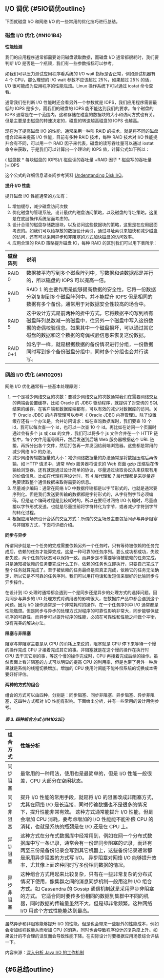## I/O 调优 {#5IO调优outline}

下面就磁盘 I/O 和网络 I/O 的一些常用的优化技巧进行总结。

### 磁盘 I/O 优化 {#N101B4}

**性能检测**

我们的应用程序通常都需要访问磁盘读取数据，而磁盘 I/O 通常都很耗时，我们要判断 I/O 是否是一个瓶颈，我们有一些参数指标可以参考。

如我们可以压力测试应用程序看系统的 I/O wait 指标是否正常，例如测试机器有 4 个 CPU，那么理想的 I/O wait 参数不应该超过 25%，如果超过 25% 的话，I/O 很可能成为应用程序的性能瓶颈。Linux 操作系统下可以通过 iostat 命令查看。

通常我们在判断 I/O 性能时还会看另外一个参数就是 IOPS，我们应用程序需要最低的 IOPS 是多少，而我们的磁盘的 IOPS 能不能达到我们的要求。每个磁盘的 IOPS 通常是在一个范围内，这和存储在磁盘的数据块的大小和访问方式也有关。但是主要是由磁盘的转速决定的，磁盘的转速越高磁盘的 IOPS 也越高。

现在为了提高磁盘 I/O 的性能，通常采用一种叫 RAID 的技术，就是将不同的磁盘组合起来来提高 I/O 性能，目前有多种 RAID 技术，每种 RAID 技术对 I/O 性能提升会有不同，可以用一个 RAID 因子来代表，磁盘的读写吞吐量可以通过 iostat 命令来获取，于是我们可以计算出一个理论的 IOPS 值，计算公式如下所以：

\( 磁盘数 \* 每块磁盘的 IOPS\)/\( 磁盘读的吞吐量 +RAID 因子 \* 磁盘写的吞吐量 \)=IOPS

这个公式的详细信息请查阅参考资料 [Understanding Disk I/O](http://blog.scoutapp.com/articles/2011/02/10/understanding-disk-i-o-when-should-you-be-worried)。

**提升 I/O 性能**

提升磁盘 I/O 性能通常的方法有：

1. 增加缓存，减少磁盘访问次数
2. 优化磁盘的管理系统，设计最优的磁盘访问策略，以及磁盘的寻址策略，这里是在底层操作系统层面考虑的。
3. 设计合理的磁盘存储数据块，以及访问这些数据块的策略，这里是在应用层面考虑的。如我们可以给存放的数据设计索引，通过寻址索引来加快和减少磁盘的访问，还有可以采用异步和非阻塞的方式加快磁盘的访问效率。
4. 应用合理的 RAID 策略提升磁盘 IO，每种 RAID 的区别我们可以用下表所示：

| **磁盘阵列** | **说明** |
| :--- | :--- |
| RAID 0 | 数据被平均写到多个磁盘阵列中，写数据和读数据都是并行的，所以磁盘的 IOPS 可以提高一倍。 |
| RAID 1 | RAID 1 的主要作用是能够提高数据的安全性，它将一份数据分别复制到多个磁盘阵列中。并不能提升 IOPS 但是相同的数据有多个备份。通常用于对数据安全性较高的场合中。 |
| RAID 5 | 这中设计方式是前两种的折中方式，它将数据平均写到所有磁盘阵列总数减一的磁盘中，往另外一个磁盘中写入这份数据的奇偶校验信息。如果其中一个磁盘损坏，可以通过其它磁盘的数据和这个数据的奇偶校验信息来恢复这份数据。 |
| RAID 0+1 | 如名字一样，就是根据数据的备份情况进行分组，一份数据同时写到多个备份磁盘分组中，同时多个分组也会并行读写。 |

### 网络 I/O 优化 {#N10205}

网络 I/O 优化通常有一些基本处理原则：

1. 一个是减少网络交互的次数：要减少网络交互的次数通常我们在需要网络交互的两端会设置缓存，比如 Oracle 的 JDBC 驱动程序，就提供了对查询的 SQL 结果的缓存，在客户端和数据库端都有，可以有效的减少对数据库的访问。关于 Oracle JDBC 的内存管理可以参考《 Oracle JDBC 内存管理》。除了设置缓存还有一个办法是，合并访问请求：如在查询数据库时，我们要查 10 个 id，我可以每次查一个 id，也可以一次查 10 个 id。再比如在访问一个页面时通过会有多个 js 或 css 的文件，我们可以将多个 js 文件合并在一个 HTTP 链接中，每个文件用逗号隔开，然后发送到后端 Web 服务器根据这个 URL 链接，再拆分出各个文件，然后打包再一并发回给前端浏览器。这些都是常用的减少网络 I/O 的办法。
2. 减少网络传输数据量的大小：减少网络数据量的办法通常是将数据压缩后再传输，如 HTTP 请求中，通常 Web 服务器将请求的 Web 页面 gzip 压缩后在传输给浏览器。还有就是通过设计简单的协议，尽量通过读取协议头来获取有用的价值信息。比如在代理程序设计时，有 4 层代理和 7 层代理都是来尽量避免要读取整个通信数据来取得需要的信息。
3. 尽量减少编码：通常在网络 I/O 中数据传输都是以字节形式的，也就是通常要序列化。但是我们发送要传输的数据都是字符形式的，从字符到字节必须编码。但是这个编码过程是比较耗时的，所以在要经过网络 I/O 传输时，尽量直接以字节形式发送。也就是尽量提前将字符转化为字节，或者减少字符到字节的转化过程。
4. 根据应用场景设计合适的交互方式：所谓的交互场景主要包括同步与异步阻塞与非阻塞方式，下面将详细介绍。

**同步与异步**

所谓同步就是一个任务的完成需要依赖另外一个任务时，只有等待被依赖的任务完成后，依赖的任务才能算完成，这是一种可靠的任务序列。要么成功都成功，失败都失败，两个任务的状态可以保持一致。而异步是不需要等待被依赖的任务完成，只是通知被依赖的任务要完成什么工作，依赖的任务也立即执行，只要自己完成了整个任务就算完成了。至于被依赖的任务最终是否真正完成，依赖它的任务无法确定，所以它是不可靠的任务序列。我们可以用打电话和发短信来很好的比喻同步与异步操作。

在设计到 IO 处理时通常都会遇到一个是同步还是异步的处理方式的选择问题。因为同步与异步的 I/O 处理方式对调用者的影响很大，在数据库产品中都会遇到这个问题。因为 I/O 操作通常是一个非常耗时的操作，在一个任务序列中 I/O 通常都是性能瓶颈。但是同步与异步的处理方式对程序的可靠性影响非常大，同步能够保证程序的可靠性，而异步可以提升程序的性能，必须在可靠性和性能之间做个平衡，没有完美的解决办法。

**阻塞与非阻塞**

阻塞与非阻塞主要是从 CPU 的消耗上来说的，阻塞就是 CPU 停下来等待一个慢的操作完成 CPU 才接着完成其它的事。非阻塞就是在这个慢的操作在执行时 CPU 去干其它别的事，等这个慢的操作完成时，CPU 再接着完成后续的操作。虽然表面上看非阻塞的方式可以明显的提高 CPU 的利用率，但是也带了另外一种后果就是系统的线程切换增加。增加的 CPU 使用时间能不能补偿系统的切换成本需要好好评估。

**两种的方式的组合**

组合的方式可以由四种，分别是：同步阻塞、同步非阻塞、异步阻塞、异步非阻塞，这四种方式都对 I/O 性能有影响。下面给出分析，并有一些常用的设计用例参考。

##### 表 3. 四种组合方式 {#N1022E}

| **组合方式** | **性能分析** |
| :--- | :--- |
| 同步阻塞 | 最常用的一种用法，使用也是最简单的，但是 I/O 性能一般很差，CPU 大部分在空闲状态。 |
| 同步非阻塞 | 提升 I/O 性能的常用手段，就是将 I/O 的阻塞改成非阻塞方式，尤其在网络 I/O 是长连接，同时传输数据也不是很多的情况下，提升性能非常有效。 这种方式通常能提升 I/O 性能，但是会增加 CPU 消耗，要考虑增加的 I/O 性能能不能补偿 CPU 的消耗，也就是系统的瓶颈是在 I/O 还是在 CPU 上。 |
| 异步阻塞 | 这种方式在分布式数据库中经常用到，例如在网一个分布式数据库中写一条记录，通常会有一份是同步阻塞的记录，而还有两至三份是备份记录会写到其它机器上，这些备份记录通常都是采用异步阻塞的方式写 I/O。 异步阻塞对网络 I/O 能够提升效率，尤其像上面这种同时写多份相同数据的情况。 |
| 异步非阻塞 | 这种组合方式用起来比较复杂，只有在一些非常复杂的分布式情况下使用，像集群之间的消息同步机制一般用这种 I/O 组合方式。如 Cassandra 的 Gossip 通信机制就是采用异步非阻塞的方式。 它适合同时要传多份相同的数据到集群中不同的机器，同时数据的传输量虽然不大，但是却非常频繁。这种网络 I/O 用这个方式性能能达到最高。 |

虽然异步和非阻塞能够提升 I/O 的性能，但是也会带来一些额外的性能成本，例如会增加线程数量从而增加 CPU 的消耗，同时也会导致程序设计的复杂度上升。如果设计的不合理的话反而会导致性能下降。在实际设计时要根据应用场景综合评估一下。



内容来源：[深入分析 Java I/O 的工作机制](https://www.ibm.com/developerworks/cn/java/j-lo-javaio/index.html)

  




##  {#6总结outline}



